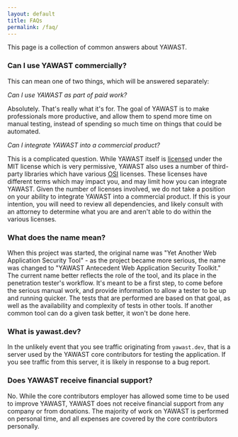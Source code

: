 ```yaml
---
layout: default
title: FAQs
permalink: /faq/
---
```


This page is a collection of common answers about YAWAST.

### Can I use YAWAST commercially?

This can mean one of two things, which will be answered separately:

*Can I use YAWAST as part of paid work?*

Absolutely. That's really what it's for. The goal of YAWAST is to make professionals more productive, and allow them to spend more time on manual testing, instead of spending so much time on things that could be automated.

*Can I integrate YAWAST into a commercial product?*

This is a complicated question. While YAWAST itself is [licensed](https://github.com/adamcaudill/yawast/blob/master/LICENSE) under the MIT license which is very permissive, YAWAST also uses a number of third-party libraries which have various [OSI](https://opensource.org/) licenses. These licenses have different terms which may impact you, and may limit how you can integrate YAWAST. Given the number of licenses involved, we do not take a position on your ability to integrate YAWAST into a commercial product. If this is your intention, you will need to review all dependencies, and likely consult with an attorney to determine what you are and aren't able to do within the various licenses.

### What does the name mean?

When this project was started, the original name was "Yet Another Web Application Security Tool" - as the project became more serious, the name was changed to "YAWAST Antecedent Web Application Security Toolkit." The current name better reflects the role of the tool, and its place in the penetration tester's workflow. It's meant to be a first step, to come before the serious manual work, and provide information to allow a tester to be up and running quicker. The tests that are performed are based on that goal, as well as the availability and complexity of tests in other tools. If another common tool can do a given task better, it won't be done here.

### What is yawast.dev?

In the unlikely event that you see traffic originating from `yawast.dev`, that is a server used by the YAWAST core contributors for testing the application. If you see traffic from this server, it is likely in response to a bug report.

### Does YAWAST receive financial support?

No. While the core contributors employer has allowed some time to be used to improve YAWAST, YAWAST does not receive financial support from any company or from donations. The majority of work on YAWAST is performed on personal time, and all expenses are covered by the core contributors personally.
